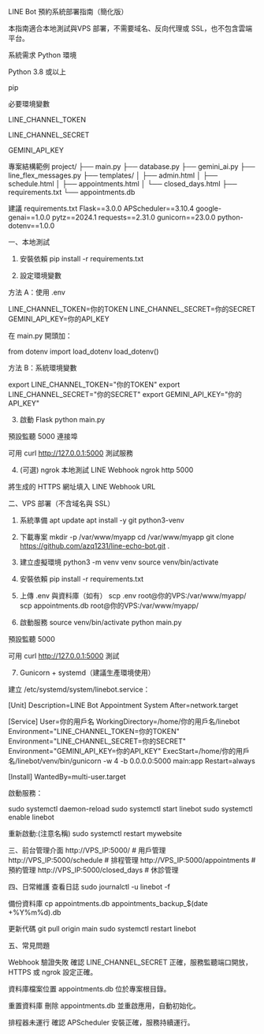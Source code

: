 LINE Bot 預約系統部署指南（簡化版）

本指南適合本地測試與VPS 部署，不需要域名、反向代理或 SSL，也不包含雲端平台。

系統需求
Python 環境

Python 3.8 或以上

pip

必要環境變數

LINE_CHANNEL_TOKEN

LINE_CHANNEL_SECRET

GEMINI_API_KEY

專案結構範例
project/
├── main.py
├── database.py
├── gemini_ai.py
├── line_flex_messages.py
├── templates/
│   ├── admin.html
│   ├── schedule.html
│   ├── appointments.html
│   └── closed_days.html
├── requirements.txt
└── appointments.db

建議 requirements.txt
Flask==3.0.0
APScheduler==3.10.4
google-genai==1.0.0
pytz==2024.1
requests==2.31.0
gunicorn==23.0.0
python-dotenv==1.0.0

一、本地測試
1. 安裝依賴
pip install -r requirements.txt

2. 設定環境變數

方法 A：使用 .env

LINE_CHANNEL_TOKEN=你的TOKEN
LINE_CHANNEL_SECRET=你的SECRET
GEMINI_API_KEY=你的API_KEY


在 main.py 開頭加：

from dotenv import load_dotenv
load_dotenv()


方法 B：系統環境變數

export LINE_CHANNEL_TOKEN="你的TOKEN"
export LINE_CHANNEL_SECRET="你的SECRET"
export GEMINI_API_KEY="你的API_KEY"

3. 啟動 Flask
python main.py


預設監聽 5000 連接埠

可用 curl http://127.0.0.1:5000 測試服務

4. (可選) ngrok 本地測試 LINE Webhook
ngrok http 5000


將生成的 HTTPS 網址填入 LINE Webhook URL

二、VPS 部署（不含域名與 SSL）
1. 系統準備
apt update
apt install -y git python3-venv

2. 下載專案
mkdir -p /var/www/myapp
cd /var/www/myapp
git clone https://github.com/azq1231/line-echo-bot.git .

3. 建立虛擬環境
python3 -m venv venv
source venv/bin/activate

4. 安裝依賴
pip install -r requirements.txt

5. 上傳 .env 與資料庫（如有）
scp .env root@你的VPS:/var/www/myapp/
scp appointments.db root@你的VPS:/var/www/myapp/

6. 啟動服務
source venv/bin/activate
python main.py


預設監聽 5000

可用 curl http://127.0.0.1:5000 測試

7. Gunicorn + systemd（建議生產環境使用）

建立 /etc/systemd/system/linebot.service：

[Unit]
Description=LINE Bot Appointment System
After=network.target

[Service]
User=你的用戶名
WorkingDirectory=/home/你的用戶名/linebot
Environment="LINE_CHANNEL_TOKEN=你的TOKEN"
Environment="LINE_CHANNEL_SECRET=你的SECRET"
Environment="GEMINI_API_KEY=你的API_KEY"
ExecStart=/home/你的用戶名/linebot/venv/bin/gunicorn -w 4 -b 0.0.0.0:5000 main:app
Restart=always

[Install]
WantedBy=multi-user.target


啟動服務：

sudo systemctl daemon-reload
sudo systemctl start linebot
sudo systemctl enable linebot

重新啟動:(注意名稱)
sudo systemctl restart mywebsite

三、前台管理介面
http://VPS_IP:5000/              # 用戶管理
http://VPS_IP:5000/schedule      # 排程管理
http://VPS_IP:5000/appointments  # 預約管理
http://VPS_IP:5000/closed_days   # 休診管理

四、日常維護
查看日誌
sudo journalctl -u linebot -f

備份資料庫
cp appointments.db appointments_backup_$(date +%Y%m%d).db

更新代碼
git pull origin main
sudo systemctl restart linebot

五、常見問題

Webhook 驗證失敗
確認 LINE_CHANNEL_SECRET 正確，服務監聽端口開放，HTTPS 或 ngrok 設定正確。

資料庫檔案位置
appointments.db 位於專案根目錄。

重置資料庫
刪除 appointments.db 並重啟應用，自動初始化。

排程器未運行
確認 APScheduler 安裝正確，服務持續運行。